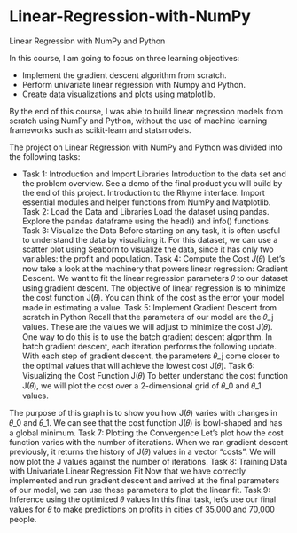 # Linear-Regression-with-NumPy
Linear Regression with NumPy and Python

In this course, I am going to focus on three learning objectives:

- Implement the gradient descent algorithm from scratch.
- Perform univariate linear regression with Numpy and Python.
- Create data visualizations and plots using matplotlib.


By the end of this course, I was able to build linear regression models from scratch using NumPy and Python, without the use of machine learning frameworks such as scikit-learn and statsmodels.


The project on Linear Regression with NumPy and Python was divided into the following tasks:

- Task 1: Introduction and Import Libraries
Introduction to the data set and the problem overview.
See a demo of the final product you will build by the end of this project.
Introduction to the Rhyme interface.
Import essential modules and helper functions from NumPy and Matplotlib.
Task 2: Load the Data and Libraries
Load the dataset using pandas.
Explore the pandas dataframe using the head() and info() functions.
Task 3: Visualize the Data
Before starting on any task, it is often useful to understand the data by visualizing it.
For this dataset, we can use a scatter plot using Seaborn to visualize the data, since it has only two variables: the profit and population.
Task 4: Compute the Cost 𝐽(𝜃)
Let’s now take a look at the machinery that powers linear regression: Gradient Descent.
We want to fit the linear regression parameters 𝜃 to our dataset using gradient descent.
The objective of linear regression is to minimize the cost function J(𝜃).
You can think of the cost as the error your model made in estimating a value.
Task 5: Implement Gradient Descent from scratch in Python
Recall that the parameters of our model are the 𝜃_j values.
These are the values we will adjust to minimize the cost J(𝜃).
One way to do this is to use the batch gradient descent algorithm.
In batch gradient descent, each iteration performs the following update.
With each step of gradient descent, the parameters 𝜃_j come closer to the optimal values that will achieve the lowest cost J(𝜃).
Task 6: Visualizing the Cost Function J(𝜃)
To better understand the cost function J(𝜃), we will plot the cost over a 2-dimensional grid of 𝜃_0 and 𝜃_1 values.

The purpose of this graph is to show you how J(𝜃) varies with changes in 𝜃_0 and 𝜃_1.
We can see that the cost function J(𝜃) is bowl-shaped and has a global minimum.
Task 7: Plotting the Convergence
Let’s plot how the cost function varies with the number of iterations.
When we ran gradient descent previously, it returns the history of J(𝜃) values in a vector “costs”.
We will now plot the J values against the number of iterations.
Task 8: Training Data with Univariate Linear Regression Fit
Now that we have correctly implemented and run gradient descent and arrived at the final parameters of our model, we can use these parameters to plot the linear fit.
Task 9: Inference using the optimized 𝜃 values
In this final task, let’s use our final values for 𝜃 to make predictions on profits in cities of 35,000 and 70,000 people.
